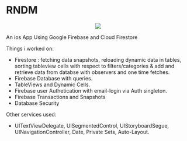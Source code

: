 # RNDM

<p align="center">
<img src="https://img.shields.io/badge/Swift-5.0-green.svg" />
</p>

An ios App Using Google Firebase and Cloud Firestore

Things i worked on:
- Firestore : fetching data snapshots, reloading dynamic data in tables, sorting tableview cells with respect to filters/categories & add and retrieve data from databse with observers and one time fetches.
- Firebase Database with queries.
- TableViews and Dynamic Cells.
- Firebase user Authetication with email-login via Auth singleton.
- Firebase Transactions and Snapshots
- Database Security

Other services used:
- UITextViewDelegate, UISegmentedControl, UIStoryboardSegue, UINavigationController, Date, Private Sets, Auto-Layout.
